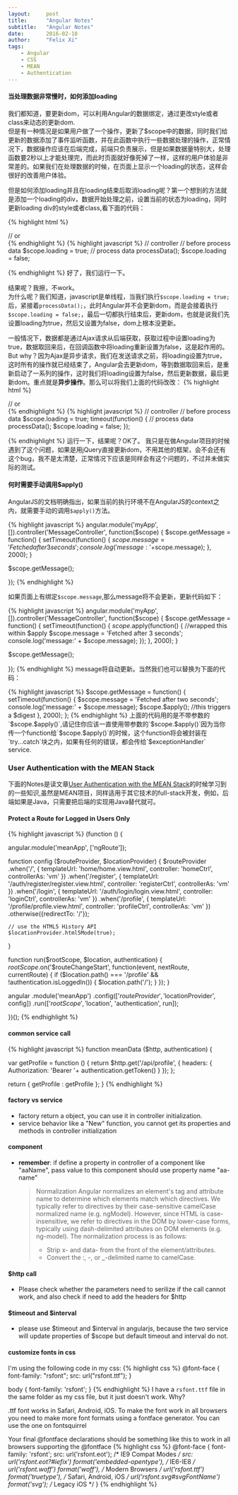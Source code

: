 ```yaml
---
layout:     post
title:      "Angular Notes"
subtitle:   "Angular Notes"
date:       2016-02-18
author:     "Felix Xi"
tags:
    - Angular
    - CSS
    - MEAN
    - Authentication
---
```


#### 当处理数据非常慢时，如何添加loading

我们都知道，要更新dom，可以利用Angular的数据绑定，通过更改style或者class来动态的更新dom.<br>
但是有一种情况是如果用户做了一个操作，更新了$scope中的数据，同时我们给更新的数据添加了事件监听函数，并在此函数中执行一些数据处理的操作，正常情况下，数据操作应该在后端完成，前端只负责展示，但是如果数据量特别大，处理函数要2秒以上才能处理完，而此时页面就好像死掉了一样，这样的用户体验是非常差的。如果我们在处理数据的时候，在页面上显示一个loading的状态，这样会很好的改善用户体验。

<!--more-->

但是如何添加loading并且在loading结束后取消loading呢？第一个想到的方法就是添加一个loading的div，数据开始处理之前，设置当前的状态为loading，同时更新loading div的style或者class,看下面的代码：

{% highlight html %}
<div id="loading" ng-style="{display: loading ? 'block' : 'none'}"></div>
// or
<div id="loading" ng-class="{show: loading}"></div>
{% endhighlight %}
{% highlight javascript %}
// controller
// before process data
$scope.loading = true;
// process data
processData();
$scope.loading = false;

{% endhighlight %}
好了，我们运行一下。

结果呢？我擦，不work。<br>为什么呢？我们知道，javascript是单线程，当我们执行`$scope.loading = true;`后，紧接着`processData();`，此时Angular并不会更新dom，而是会接着执行`$scope.loading = false;`，最后一切都执行结束后，更新dom，也就是说我们先设置loading为true，然后又设置为false，dom上根本没更新。

一般情况下，数据都是通过Ajax请求从后端获取，获取过程中设置loading为true，数据取回来后，在回调函数中将loading重新设置为false，这是起作用的。But why？因为Ajax是异步请求，我们在发送请求之前，将loading设置为true，这时所有的操作就已经结束了，Angular会去更新dom，等到数据取回来后，是重新启动了一系列的操作，这时我们将loading设置为false，然后更新数据，最后更新dom。重点就是**异步操作**。那么可以将我们上面的代码改改：
{% highlight html %}
<div id="loading" ng-style="{display: loading ? 'block' : 'none'}"></div>
// or
<div id="loading" ng-class="{show: loading}"></div>
{% endhighlight %}
{% highlight javascript %}
// controller
// before process data
$scope.loading = true;
timeout(function() {
    // process data
    processData();
    $scope.loading = false;
});

{% endhighlight %}
运行一下，结果呢？OK了。
我只是在做Angular项目的时候遇到了这个问题，如果是用jQuery直接更新dom，不用其他的框架，会不会还有这个bug，我不是太清楚，正常情况下应该是同样会有这个问题的，不过并未做实际的测试。

#### 何时需要手动调用$apply()
AngularJS的文档明确指出，如果当前的执行环境不在AngularJS的context之内，就需要手动的调用`$apply()`方法。

{% highlight javascript %}
angular.module('myApp',[]).controller('MessageController', function($scope) {
  $scope.getMessage = function() {
    setTimeout(function() {
      $scope.message = 'Fetched after 3 seconds';
      console.log('message:'+$scope.message);
    }, 2000);
  }

  $scope.getMessage();

});
{% endhighlight %}

如果页面上有绑定`$scope.message`,那么message将不会更新，更新代码如下：

{% highlight javascript %}
angular.module('myApp',[]).controller('MessageController', function($scope) {
  $scope.getMessage = function() {
    setTimeout(function() {
      $scope.$apply(function() {
        //wrapped this within $apply
        $scope.message = 'Fetched after 3 seconds';
        console.log('message:' + $scope.message);
      });
    }, 2000);
  }

  $scope.getMessage();

});
{% endhighlight %}
message将自动更新。当然我们也可以替换为下面的代码：

{% highlight javascript %}
$scope.getMessage = function() {
  setTimeout(function() {
    $scope.message = 'Fetched after two seconds';
    console.log('message:' + $scope.message);
    $scope.$apply(); //this triggers a $digest
  }, 2000);
};
{% endhighlight %}
上面的代码用的是不带参数的`$scope.$apply()`,请记住你应该一直使用带参数的`$scope.$apply()`因为当你传一个function给`$scope.$apply()`的时候，这个function将会被封装在`try...catch`块之内，如果有任何的错误，都会传给`$exceptionHandler` service.

### User Authentication with the MEAN Stack

下面的Notes是读文章[User Authentication with the MEAN Stack](http://www.sitepoint.com/user-authenication-mean-stack/)的时候学习到的一些知识,虽然是MEAN项目，同样适用于其它技术的full-stack开发，例如，后端如果是Java，只需要把后端的实现用Java替代就可。

#### Protect a Route for Logged in Users Only

{% highlight javascript %}
(function () {

  angular.module('meanApp', ['ngRoute']);

  function config ($routeProvider, $locationProvider) {
    $routeProvider
      .when('/', {
        templateUrl: 'home/home.view.html',
        controller: 'homeCtrl',
        controllerAs: 'vm'
      })
      .when('/register', {
        templateUrl: '/auth/register/register.view.html',
        controller: 'registerCtrl',
        controllerAs: 'vm'
      })
      .when('/login', {
        templateUrl: '/auth/login/login.view.html',
        controller: 'loginCtrl',
        controllerAs: 'vm'
      })
      .when('/profile', {
        templateUrl: '/profile/profile.view.html',
        controller: 'profileCtrl',
        controllerAs: 'vm'
      })
      .otherwise({redirectTo: '/'});

    // use the HTML5 History API
    $locationProvider.html5Mode(true);
  }

  function run($rootScope, $location, authentication) {
    $rootScope.$on('$routeChangeStart', function(event, nextRoute, currentRoute) {
      if ($location.path() === '/profile' && !authentication.isLoggedIn()) {
        $location.path('/');
      }
    });
  }

  angular
    .module('meanApp')
    .config(['$routeProvider', '$locationProvider', config])
    .run(['$rootScope', '$location', 'authentication', run]);

})();
{% endhighlight %}

#### common service call

{% highlight javascript %}
function meanData ($http, authentication) {

  var getProfile = function () {
    return $http.get('/api/profile', {
      headers: {
        Authorization: 'Bearer '+ authentication.getToken()
      }
    });
  };

  return {
    getProfile : getProfile
  };
}
{% endhighlight %}


#### factory vs service
* factory return a object, you can use it in controller initialization.
* service behavior like a "New" function, you cannot get its properties and methods in controller initialization

#### component
* **remember**: if define a property in controller of a component like "aaName", pass value to this component should use property name "aa-name"

  > Normalization
  > Angular normalizes an element's tag and attribute name to determine which elements match which directives. We typically refer to directives by their case-sensitive camelCase normalized name (e.g. ngModel). However, since HTML is case-insensitive, we refer to directives in the DOM by lower-case forms, typically using dash-delimited attributes on DOM elements (e.g. ng-model).
  > The normalization process is as follows:
  > * Strip x- and data- from the front of the element/attributes.
  > * Convert the :, -, or _-delimited name to camelCase.

#### $http call
* Please check whether the parameters need to serilize if the call cannot work, and also check if need to add the headers for $http

#### $timeout and $interval
* please use $timeout and $interval in angularjs, because the two service will update properties of $scope but default timeout and interval do not.

#### customize fonts in css
I'm using the following code in my css:
{% highlight css %}
@font-face {
    font-family: "rsfont";
    src: url("rsfont.ttf");
}

body {
    font-family: 'rsfont';
}
{% endhighlight %}
I have a `rsfont.ttf` file in the same folder as my css file, but it just doesn't work. Why?

.ttf font works in Safari, Android, iOS. To make the font work in all browsers you need to make more font formats using a fontface generator. You can use the one on fontsquirrel

Your final @fontface declarations should be something like this to work in all browsers supporting the @fontface
{% highlight css %}
@font-face {
  font-family: 'rsfont';
  src: url('rsfont.eot'); /* IE9 Compat Modes */
  src: url('rsfont.eot?#iefix') format('embedded-opentype'), /* IE6-IE8 */
       url('rsfont.woff') format('woff'), /* Modern Browsers */
       url('rsfont.ttf')  format('truetype'), /* Safari, Android, iOS */
       url('rsfont.svg#svgFontName') format('svg'); /* Legacy iOS */
}
{% endhighlight %}